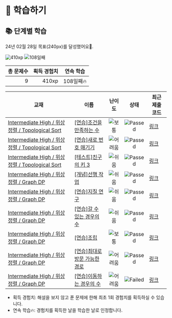 # 📖 학습하기

## 📚 단계별 학습
24년 02월 28일 목표(240px)를 달성했어요🥳.

![410xp](https://img.shields.io/badge/EXP-410xp-%235cb85c.svg?for-the-badge)
![108일째](https://img.shields.io/badge/연속학습-108일째-%23E34F26.svg?for-the-badge)

|총 문제수|획득 경험치|연속 학습|
|---:|---:|---|
9|410xp|108일째🔥|

|교재|이름|난이도|상태|최근 제출 코드|
|---|---|:---:|:---:|---|
|[Intermediate High / 위상정렬 / Topological Sort](https://www.codetree.ai/missions?missionId=9)|[[연습]조건을 만족하는 수](https://www.codetree.ai/missions/9/problems/numbers-satisfying-specific-conditions)|![보통][medium]|![Passed][passed]|[링크](https://github.com/Rynf0rce/codetree-TILs/blob/main/240228/%EC%A1%B0%EA%B1%B4%EC%9D%84%20%EB%A7%8C%EC%A1%B1%ED%95%98%EB%8A%94%20%EC%88%98/numbers-satisfying-specific-conditions.java)|
|[Intermediate High / 위상정렬 / Topological Sort](https://www.codetree.ai/missions?missionId=9)|[[연습]새로 번호 매기기](https://www.codetree.ai/missions/9/problems/renumbering-process)|![어려움][hard]|![Passed][passed]|[링크](https://github.com/Rynf0rce/codetree-TILs/blob/main/240228/%EC%83%88%EB%A1%9C%20%EB%B2%88%ED%98%B8%20%EB%A7%A4%EA%B8%B0%EA%B8%B0/renumbering-process.java)|
|[Intermediate High / 위상정렬 / Topological Sort](https://www.codetree.ai/missions?missionId=9)|[[테스트]친구의 키 3](https://www.codetree.ai/missions/9/problems/height-of-friends-3)|![쉬움][easy]|![Passed][passed]|[링크](https://github.com/Rynf0rce/codetree-TILs/blob/main/240228/%EC%B9%9C%EA%B5%AC%EC%9D%98%20%ED%82%A4%203/height-of-friends-3.java)|
|[Intermediate High / 위상정렬 / Graph DP](https://www.codetree.ai/missions?missionId=9)|[[개념]선행 작업](https://www.codetree.ai/missions/9/problems/predecessor)|![쉬움][easy]|![Passed][passed]|[링크](https://github.com/Rynf0rce/codetree-TILs/blob/main/240228/%EC%84%A0%ED%96%89%20%EC%9E%91%EC%97%85/predecessor.java)|
|[Intermediate High / 위상정렬 / Graph DP](https://www.codetree.ai/missions?missionId=9)|[[연습]지질 연구](https://www.codetree.ai/missions/9/problems/geological-research)|![쉬움][easy]|![Passed][passed]|[링크](https://github.com/Rynf0rce/codetree-TILs/blob/main/240228/%EC%A7%80%EC%A7%88%20%EC%97%B0%EA%B5%AC/geological-research.java)|
|[Intermediate High / 위상정렬 / Graph DP](https://www.codetree.ai/missions?missionId=9)|[[연습]갈 수 있는 경우의 수](https://www.codetree.ai/missions/9/problems/possible-path-of-travel)|![쉬움][easy]|![Passed][passed]|[링크](https://github.com/Rynf0rce/codetree-TILs/blob/main/240228/%EA%B0%88%20%EC%88%98%20%EC%9E%88%EB%8A%94%20%EA%B2%BD%EC%9A%B0%EC%9D%98%20%EC%88%98/possible-path-of-travel.java)|
|[Intermediate High / 위상정렬 / Graph DP](https://www.codetree.ai/missions?missionId=9)|[[연습]조립](https://www.codetree.ai/missions/9/problems/assembly)|![보통][medium]|![Passed][passed]|[링크](https://github.com/Rynf0rce/codetree-TILs/blob/main/240228/%EC%A1%B0%EB%A6%BD/assembly.java)|
|[Intermediate High / 위상정렬 / Graph DP](https://www.codetree.ai/missions?missionId=9)|[[연습]최대로 방문 가능한 경로](https://www.codetree.ai/missions/9/problems/maximum-visitable-route)|![어려움][hard]|![Passed][passed]|[링크](https://github.com/Rynf0rce/codetree-TILs/blob/main/240228/%EC%B5%9C%EB%8C%80%EB%A1%9C%20%EB%B0%A9%EB%AC%B8%20%EA%B0%80%EB%8A%A5%ED%95%9C%20%EA%B2%BD%EB%A1%9C/maximum-visitable-route.java)|
|[Intermediate High / 위상정렬 / Graph DP](https://www.codetree.ai/missions?missionId=9)|[[연습]이동하는 경우의 수](https://www.codetree.ai/missions/9/problems/number-of-moving-cases)|![어려움][hard]|![Failed][failed]|[링크](https://github.com/Rynf0rce/codetree-TILs/blob/main/240228/%EC%9D%B4%EB%8F%99%ED%95%98%EB%8A%94%20%EA%B2%BD%EC%9A%B0%EC%9D%98%20%EC%88%98/number-of-moving-cases.java)|


* 획득 경험치: 해설을 보지 않고 푼 문제에 한해 최초 1회 경험치를 획득하실 수 있습니다.
* 연속 학습🔥: 경험치를 획득한 날을 학습한 날로 인정합니다.










[b5]: https://img.shields.io/badge/Bronze_5-%235D3E31.svg
[b4]: https://img.shields.io/badge/Bronze_4-%235D3E31.svg
[b3]: https://img.shields.io/badge/Bronze_3-%235D3E31.svg
[b2]: https://img.shields.io/badge/Bronze_2-%235D3E31.svg
[b1]: https://img.shields.io/badge/Bronze_1-%235D3E31.svg
[s5]: https://img.shields.io/badge/Silver_5-%23394960.svg
[s4]: https://img.shields.io/badge/Silver_4-%23394960.svg
[s3]: https://img.shields.io/badge/Silver_3-%23394960.svg
[s2]: https://img.shields.io/badge/Silver_2-%23394960.svg
[s1]: https://img.shields.io/badge/Silver_1-%23394960.svg
[g5]: https://img.shields.io/badge/Gold_5-%23FFC433.svg
[g4]: https://img.shields.io/badge/Gold_4-%23FFC433.svg
[g3]: https://img.shields.io/badge/Gold_3-%23FFC433.svg
[g2]: https://img.shields.io/badge/Gold_2-%23FFC433.svg
[g1]: https://img.shields.io/badge/Gold_1-%23FFC433.svg
[p5]: https://img.shields.io/badge/Platinum_5-%2376DDD8.svg
[p4]: https://img.shields.io/badge/Platinum_4-%2376DDD8.svg
[p3]: https://img.shields.io/badge/Platinum_3-%2376DDD8.svg
[p2]: https://img.shields.io/badge/Platinum_2-%2376DDD8.svg
[p1]: https://img.shields.io/badge/Platinum_1-%2376DDD8.svg
[passed]: https://img.shields.io/badge/Passed-%23009D27.svg
[failed]: https://img.shields.io/badge/Failed-%23D24D57.svg
[easy]: https://img.shields.io/badge/쉬움-%235cb85c.svg?for-the-badge
[medium]: https://img.shields.io/badge/보통-%23FFC433.svg?for-the-badge
[hard]: https://img.shields.io/badge/어려움-%23D24D57.svg?for-the-badge
